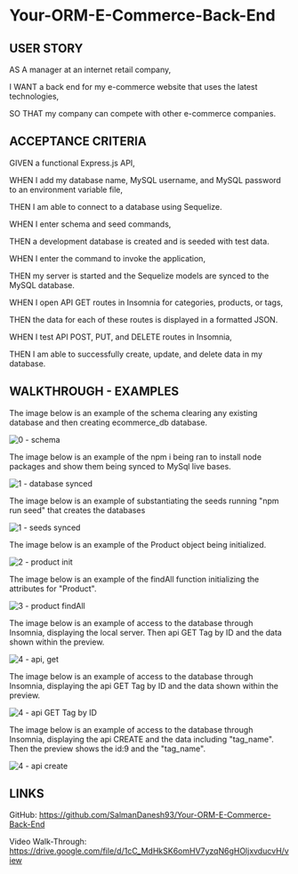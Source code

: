 # Your-ORM-E-Commerce-Back-End


## USER STORY


AS A manager at an internet retail company,

I WANT a back end for my e-commerce website that uses the latest technologies,

SO THAT my company can compete with other e-commerce companies.


## ACCEPTANCE CRITERIA

GIVEN a functional Express.js API,

WHEN I add my database name, MySQL username, and MySQL password to an environment variable file,

THEN I am able to connect to a database using Sequelize.

WHEN I enter schema and seed commands,

THEN a development database is created and is seeded with test data.

WHEN I enter the command to invoke the application,

THEN my server is started and the Sequelize models are synced to the MySQL database.

WHEN I open API GET routes in Insomnia for categories, products, or tags,

THEN the data for each of these routes is displayed in a formatted JSON.

WHEN I test API POST, PUT, and DELETE routes in Insomnia,

THEN I am able to successfully create, update, and delete data in my database.



## WALKTHROUGH - EXAMPLES

The image below is an example of the schema clearing any existing database and then creating ecommerce_db database.

![0 - schema](https://user-images.githubusercontent.com/107973681/193961076-3de10534-0594-4ad8-9618-8d31ddc06397.png)


The image below is an example of the npm i being ran to install node packages and show them being synced to MySql live bases.

![1 - database synced](https://user-images.githubusercontent.com/107973681/193961808-3fbfdaa7-01e2-460f-b9c8-8885f33d1c5d.png)


The image below is an example of substantiating the seeds running "npm run seed" that creates the databases

![1 - seeds synced](https://user-images.githubusercontent.com/107973681/193962084-5edc79a0-ae04-44e8-b2dc-720bf27ad95b.png)


The image below is an example of the Product object being initialized.

![2 - product init](https://user-images.githubusercontent.com/107973681/193962142-3a058195-1184-4154-85d1-bf4838102179.png)


The image below is an example of the findAll function initializing the attributes for "Product".

![3 - product findAll](https://user-images.githubusercontent.com/107973681/193962210-65678c6c-c07c-4172-b7b2-da78bcf8d5ac.png)


The image below is an example of access to the database through Insomnia, displaying the local server. Then api GET Tag by ID and the data shown within the preview.

![4 - api, get](https://user-images.githubusercontent.com/107973681/193962350-76db12fc-be5a-495e-83c4-7752630dfb88.png)


The image below is an example of access to the database through Insomnia, displaying the api GET Tag by ID and the data shown within the preview.

![4 - api GET Tag by ID](https://user-images.githubusercontent.com/107973681/193962779-8146ca92-c374-41ca-92de-c65d0d6dacf4.png)


The image below is an example of access to the database through Insomnia, displaying the api CREATE and the data including "tag_name". 
Then the preview shows the id:9 and the "tag_name".

![4 - api create](https://user-images.githubusercontent.com/107973681/193962968-6fefa8e1-fb33-460b-a154-11b470b72c68.png)



## LINKS


GitHub: https://github.com/SalmanDanesh93/Your-ORM-E-Commerce-Back-End

Video Walk-Through: https://drive.google.com/file/d/1cC_MdHkSK6omHV7yzqN6gHOljxvducvH/view
